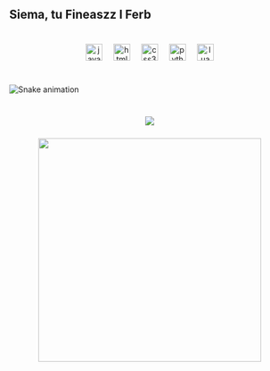 <h2 align="left">Siema, tu Fineaszz I Ferb</h2>

###

<br clear="both">

<div align="center">
  <img src="https://cdn.jsdelivr.net/gh/devicons/devicon/icons/javascript/javascript-original.svg" height="30" alt="javascript logo"  />
  <img width="12" />
  <img src="https://cdn.jsdelivr.net/gh/devicons/devicon/icons/html5/html5-original.svg" height="30" alt="html5 logo"  />
  <img width="12" />
  <img src="https://cdn.jsdelivr.net/gh/devicons/devicon/icons/css3/css3-original.svg" height="30" alt="css3 logo"  />
  <img width="12" />
  <img src="https://cdn.jsdelivr.net/gh/devicons/devicon/icons/python/python-original.svg" height="30" alt="python logo"  />
  <img width="12" />
  <img src="https://cdn.jsdelivr.net/gh/devicons/devicon/icons/lua/lua-original.svg" height="30" alt="lua logo"  />
</div>

###

<br clear="both">

<img src="https://raw.githubusercontent.com/Fineaszz/Fineaszz/output/snake.svg" alt="Snake animation" />

###

<br clear="both">

<div align="center">
  <img src="https://profile-counter.glitch.me/Fineaszz/count.svg?"  />
</div>

###

<div align="center">
  <img height="400" src="https://media4.giphy.com/media/v1.Y2lkPTc5MGI3NjExbGUyenI0OTBibHRyYTlsYTBleXhzenY1Zmo3ZGcwaWI1OW9iYmh2ZyZlcD12MV9pbnRlcm5hbF9naWZfYnlfaWQmY3Q9Zw/aU7JhwLu0w0VO/giphy.webp"  />
</div>

###
